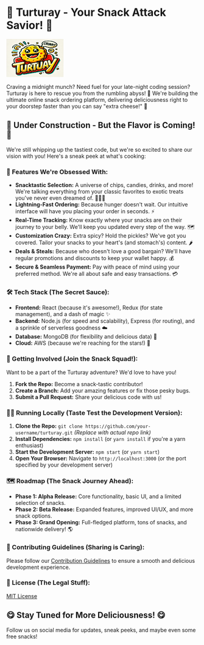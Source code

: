 # 🍿 Turturay - Your Snack Attack Savior! 🍟

<img src="assets/turturay.webp" alt="Turturay Logo" width="150" height="100"> 

Craving a midnight munch?  Need fuel for your late-night coding session?  Turturay is here to rescue you from the rumbling abyss! 🚀  We're building the ultimate online snack ordering platform, delivering deliciousness right to your doorstep faster than you can say "extra cheese!" 🧀

## 🚧 Under Construction - But the Flavor is Coming! 🚧

We're still whipping up the tastiest code, but we're so excited to share our vision with you!  Here's a sneak peek at what's cooking:

### 🤤 Features We're Obsessed With:

* **Snacktastic Selection:**  A universe of chips, candies, drinks, and more!  We're talking everything from your classic favorites to exotic treats you've never even dreamed of. 🍫🍬🥤
* **Lightning-Fast Ordering:**  Because hunger doesn't wait.  Our intuitive interface will have you placing your order in seconds. ⚡️
* **Real-Time Tracking:**  Know exactly where your snacks are on their journey to your belly.  We'll keep you updated every step of the way. 🗺️
* **Customization Crazy:**  Extra spicy?  Hold the pickles?  We've got you covered.  Tailor your snacks to your heart's (and stomach's) content. 🌶️
* **Deals & Steals:**  Because who doesn't love a good bargain?  We'll have regular promotions and discounts to keep your wallet happy. 💰
* **Secure & Seamless Payment:**  Pay with peace of mind using your preferred method.  We're all about safe and easy transactions. 💳

### 🛠️ Tech Stack (The Secret Sauce):

* **Frontend:**  React (because it's awesome!), Redux (for state management), and a dash of magic ✨
* **Backend:**  Node.js (for speed and scalability), Express (for routing), and a sprinkle of serverless goodness ☁️
* **Database:**  MongoDB (for flexibility and delicious data) 💾
* **Cloud:**  AWS (because we're reaching for the stars!) 🚀

### 🚀 Getting Involved (Join the Snack Squad!):

Want to be a part of the Turturay adventure?  We'd love to have you!

1. **Fork the Repo:**  Become a snack-tastic contributor!
2. **Create a Branch:**  Add your amazing features or fix those pesky bugs.
3. **Submit a Pull Request:**  Share your delicious code with us!

### 🏃‍♂️ Running Locally (Taste Test the Development Version):

1. **Clone the Repo:**  `git clone https://github.com/your-username/turturay.git` *(Replace with actual repo link)*
2. **Install Dependencies:**  `npm install` (or `yarn install` if you're a yarn enthusiast)
3. **Start the Development Server:**  `npm start` (or `yarn start`)
4. **Open Your Browser:**  Navigate to `http://localhost:3000` (or the port specified by your development server)

### 🗺️ Roadmap (The Snack Journey Ahead):

* **Phase 1: Alpha Release:**  Core functionality, basic UI, and a limited selection of snacks.
* **Phase 2: Beta Release:**  Expanded features, improved UI/UX, and more snack options.
* **Phase 3: Grand Opening:**  Full-fledged platform, tons of snacks, and nationwide delivery! 🌎

### 🤝 Contributing Guidelines (Sharing is Caring):

Please follow our [Contribution Guidelines](CONTRIBUTING.md) to ensure a smooth and delicious development experience.

### 📝 License (The Legal Stuff):

[MIT License](LICENSE) 

## 😋 Stay Tuned for More Deliciousness! 😋

Follow us on social media for updates, sneak peeks, and maybe even some free snacks! 

